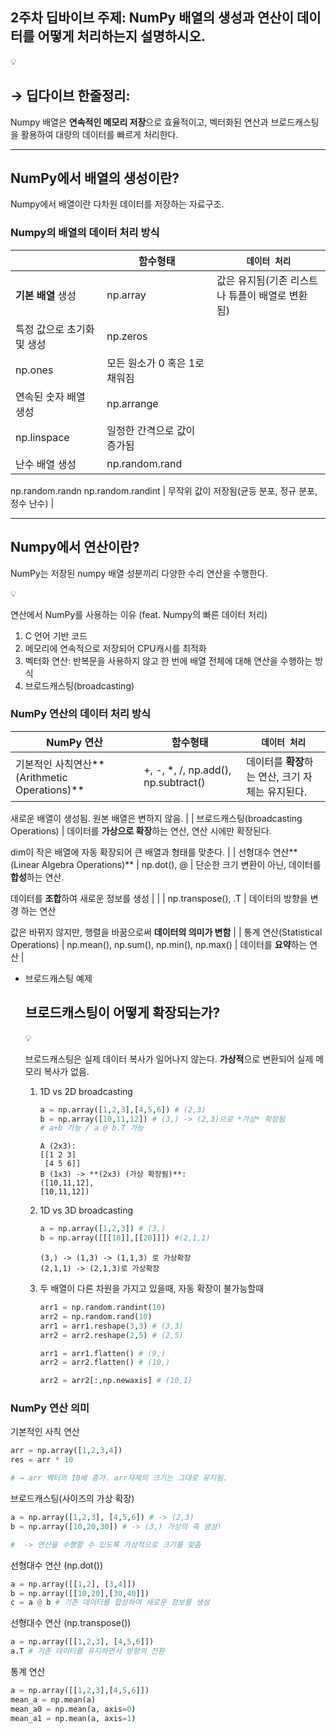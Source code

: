 ## 2주차 딥바이브 주제: NumPy 배열의 생성과 연산이 데이터를 어떻게 처리하는지 설명하시오.

<aside>
💡

## → 딥다이브 한줄정리:

Numpy 배열은 **연속적인 메모리 저장**으로 효율적이고, 벡터화된 연산과 브로드캐스팅을 활용하여 대량의 데이터를 빠르게 처리한다.  

</aside>

---

## NumPy에서 배열의 생성이란?

Numpy에서 배열이란 다차원 데이터를 저장하는 자료구조.

### Numpy의 배열의 데이터 처리 방식

|  | **함수형태** | `데이터 처리` |
| --- | --- | --- |
| **기본 배열** 생성 | np.array | 값은 유지됨(기존 리스트나 튜플이 배열로 변환됨) |
| 특정 값으로 초기화 및 생성 | np.zeros
np.ones | 모든 원소가 0 혹은 1로 채워짐 |
| 연속된 숫자 배열 생성 | np.arrange
np.linspace | 일정한 간격으로 값이 증가됨  |
| 난수 배열 생성 | np.random.rand
np.random.randn
np.random.randint | 무작위 값이 저장됨(균등 분포, 정규 분포, 정수 난수) |

---

## Numpy에서 연산이란?

NumPy는 저장된 numpy 배열 성분끼리 다양한 수리 연산을 수행한다.

<aside>
💡

연산에서 NumPy를 사용하는 이유 (feat. Numpy의 빠른 데이터 처리)

1. C 언어 기반 코드
2. 메모리에 연속적으로 저장되어 CPU캐시를 최적화
3. 벡터화 연산: 반복문을 사용하지 않고 한 번에 배열 전체에 대해 연산을 수행하는 방식
4. 브로드캐스팅(broadcasting) 
</aside>

### **NumPy 연산의 데이터 처리 방식**

| NumPy 연산 | 함수형태 | `데이터 처리` |
| --- | --- | --- |
| 기본적인 사칙연산**(Arithmetic Operations)** | +, -, *, /, np.add(), np.subtract() | 데이터를 **확장**하는 연산, 크기 자체는 유지된다.

새로운 배열이 생성됨. 원본 배열은 변하지 않음. |
| 브로드캐스팅(broadcasting Operations) | 데이터를 **가상으로 확장**하는 연산, 연산 시에만 확장된다.

dim이 작은 배열에 자동 확장되어 큰 배열과 형태를 맞춘다.   |
| 선형대수 연산**(Linear Algebra Operations)** | np.dot(), @ | 단순한 크기 변환이 아닌, 데이터를 **합성**하는 연산. 

데이터를 **조합**하여 새로운 정보를 생성 |
|  | np.transpose(), .T | 데이터의 방향을 변경 하는 연산

값은 바뀌지 않지만, 행렬을 바꿈으로써 **데이터의 의미가 변함** |
| 통계 연산(Statistical Operations) | np.mean(), np.sum(), np.min(), np.max() | 데이터를 **요약**하는 연산 |
- 브로드캐스팅 예제
    
    ## 브로드캐스팅이 어떻게 확장되는가?
    
    <aside>
    💡
    
    브로드캐스팅은 실제 데이터 복사가 일어나지 않는다. **가상적**으로 변환되어 실제 메모리 복사가 없음.
    
    </aside>
    
    1. 1D vs 2D broadcasting 
        
        ```python
        a = np.array([1,2,3],[4,5,6]) # (2,3)
        b = np.array([10,11,12]) # (3,) -> (2,3)으로 *가상* 확장됨 
        # a+b 가능 / a @ b.T 가능
        ```
        
        ```
        A (2x3): 
        [[1 2 3]
         [4 5 6]]
        B (1x3) -> **(2x3) (가상 확장됨)**: 
        ([10,11,12],
        [10,11,12])
        ```
        
    2. 1D vs 3D broadcasting
        
        ```python
        a = np.array([1,2,3]) # (3,)
        b = np.array([[[10]],[[20]]]) #(2,1,1)
        ```
        
        ```
        (3,) -> (1,3) -> (1,1,3) 로 가상확장
        (2,1,1) -> (2,1,3)로 가상확장
        ```
        
    3. 두 배열이 다른 차원을 가지고 있을때, 자동 확장이 불가능할때 
        
        ```python
        arr1 = np.random.randint(10)
        arr2 = np.random.rand(10)
        arr1 = arr1.reshape(3,3) # (3,3)
        arr2 = arr2.reshape(2,5) # (2,5)
        
        arr1 = arr1.flatten() # (9,)
        arr2 = arr2.flatten() # (10,)
        
        arr2 = arr2[:,np.newaxis] # (10,1)
        ```
        

### **NumPy 연산 의미**

기본적인 사칙 연산

```python
arr = np.array([1,2,3,4])
res = arr * 10

# → arr 벡터의 10배 증가. arr자체의 크기는 그대로 유지됨.
```

브로드캐스팅(사이즈의 가상 확장)

```python
a = np.array([1,2,3], [4,5,6]) # -> (2,3) 
b = np.array([10,20,30]) # -> (3,) 가상의 축 생성!

#  -> 연산을 수행할 수 있도록 가상적으로 크기를 맞춤
```

선형대수 연산 (np.dot())

```python
a = np.array([[1,2], [3,4]])
b = np.array([[10,20],[30,40]])
c = a @ b # 기존 데이터를 합성하여 새로운 정보를 생성
```

선형대수 연산 (np.transpose())

```python
a = np.array([[1,2,3], [4,5,6]]) 
a.T # 기존 데이터를 유지하면서 방향의 전환
```

통계 연산 

```python
a = np.array([[1,2,3],[4,5,6]])
mean_a = np.mean(a)
mean_a0 = np.mean(a, axis=0)
mean_a1 = np.mean(a, axis=1)
```